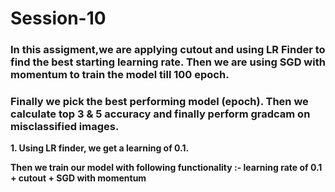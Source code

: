 # Session-10

### In this assigment,we are applying cutout and  using LR Finder to find the best starting learning rate. Then we are using SGD with momentum to train the model till 100 epoch. 
### Finally we pick the best performing model (epoch). Then we calculate top 3 & 5 accuracy and finally perform gradcam on misclassified images.

<b> 1. Using LR finder, we get a learning of 0.1. <b>
  

<b> Then we train our model with following functionality :-   <b>
<b>            learning rate of 0.1 + cutout + SGD with momentum  <b>
